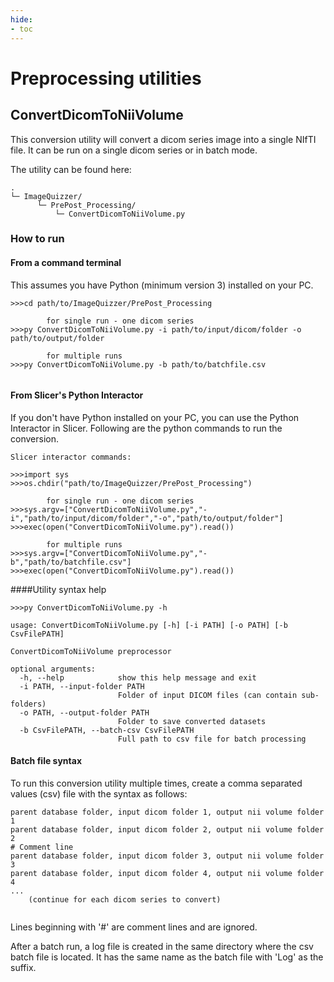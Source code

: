 ```yaml
---
hide:
- toc
---
```

# Preprocessing utilities


## ConvertDicomToNiiVolume

This conversion utility will convert a dicom series image into a single NIfTI file.
It can be run on a single dicom series or in batch mode.

The utility can be found here:

```
.
└─ ImageQuizzer/
	  └─ PrePost_Processing/
	      └─ ConvertDicomToNiiVolume.py
```
	
### How to run

#### From a command terminal

This assumes you have Python (minimum version 3) installed on your PC.


```
>>>cd path/to/ImageQuizzer/PrePost_Processing

		for single run - one dicom series
>>>py ConvertDicomToNiiVolume.py -i path/to/input/dicom/folder -o path/to/output/folder

		for multiple runs
>>>py ConvertDicomToNiiVolume.py -b path/to/batchfile.csv


```

#### From Slicer's Python Interactor

If you don't have Python installed on your PC, you can use the Python Interactor in Slicer. Following 
are the python commands to run the conversion.


```
Slicer interactor commands:

>>>import sys
>>>os.chdir("path/to/ImageQuizzer/PrePost_Processing")

		for single run - one dicom series
>>>sys.argv=["ConvertDicomToNiiVolume.py","-i","path/to/input/dicom/folder","-o","path/to/output/folder"]
>>>exec(open("ConvertDicomToNiiVolume.py").read())

		for multiple runs
>>>sys.argv=["ConvertDicomToNiiVolume.py","-b","path/to/batchfile.csv"]
>>>exec(open("ConvertDicomToNiiVolume.py").read())

```

####Utility syntax help

```
>>>py ConvertDicomToNiiVolume.py -h

usage: ConvertDicomToNiiVolume.py [-h] [-i PATH] [-o PATH] [-b CsvFilePATH]

ConvertDicomToNiiVolume preprocessor

optional arguments:
  -h, --help            show this help message and exit
  -i PATH, --input-folder PATH
                        Folder of input DICOM files (can contain sub-folders)
  -o PATH, --output-folder PATH
                        Folder to save converted datasets
  -b CsvFilePATH, --batch-csv CsvFilePATH
                        Full path to csv file for batch processing

```

#### Batch file syntax

To run this conversion utility multiple times, create a comma separated values (csv) file
with the syntax as follows:

```
parent database folder, input dicom folder 1, output nii volume folder 1
parent database folder, input dicom folder 2, output nii volume folder 2
# Comment line
parent database folder, input dicom folder 3, output nii volume folder 3
parent database folder, input dicom folder 4, output nii volume folder 4
...
	(continue for each dicom series to convert)
	
```

Lines beginning with '#' are comment lines and are ignored.

After a batch run, a log file is created in the same directory where the csv batch file is located.
It has the same name as the batch file with 'Log' as the suffix.